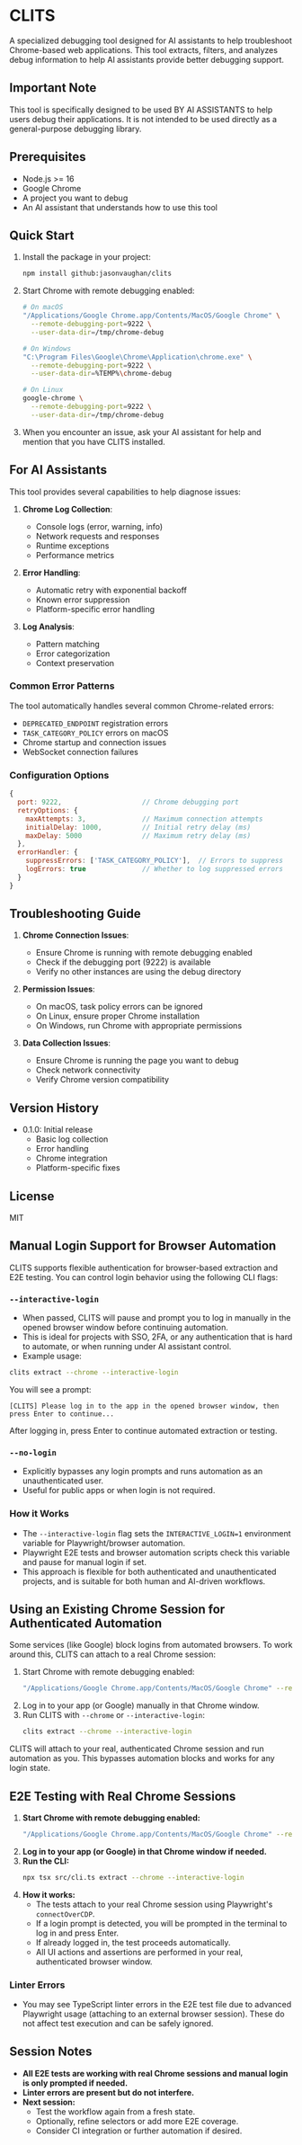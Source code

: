 # CLITS

A specialized debugging tool designed for AI assistants to help troubleshoot Chrome-based web applications. This tool extracts, filters, and analyzes debug information to help AI assistants provide better debugging support.

## Important Note

This tool is specifically designed to be used BY AI ASSISTANTS to help users debug their applications. It is not intended to be used directly as a general-purpose debugging library.

## Prerequisites

- Node.js >= 16
- Google Chrome
- A project you want to debug
- An AI assistant that understands how to use this tool

## Quick Start

1. Install the package in your project:
   ```bash
   npm install github:jasonvaughan/clits
   ```

2. Start Chrome with remote debugging enabled:
   ```bash
   # On macOS
   "/Applications/Google Chrome.app/Contents/MacOS/Google Chrome" \
     --remote-debugging-port=9222 \
     --user-data-dir=/tmp/chrome-debug

   # On Windows
   "C:\Program Files\Google\Chrome\Application\chrome.exe" \
     --remote-debugging-port=9222 \
     --user-data-dir=%TEMP%\chrome-debug

   # On Linux
   google-chrome \
     --remote-debugging-port=9222 \
     --user-data-dir=/tmp/chrome-debug
   ```

3. When you encounter an issue, ask your AI assistant for help and mention that you have CLITS installed.

## For AI Assistants

This tool provides several capabilities to help diagnose issues:

1. **Chrome Log Collection**:
   - Console logs (error, warning, info)
   - Network requests and responses
   - Runtime exceptions
   - Performance metrics

2. **Error Handling**:
   - Automatic retry with exponential backoff
   - Known error suppression
   - Platform-specific error handling

3. **Log Analysis**:
   - Pattern matching
   - Error categorization
   - Context preservation

### Common Error Patterns

The tool automatically handles several common Chrome-related errors:

- `DEPRECATED_ENDPOINT` registration errors
- `TASK_CATEGORY_POLICY` errors on macOS
- Chrome startup and connection issues
- WebSocket connection failures

### Configuration Options

```javascript
{
  port: 9222,                    // Chrome debugging port
  retryOptions: {
    maxAttempts: 3,              // Maximum connection attempts
    initialDelay: 1000,          // Initial retry delay (ms)
    maxDelay: 5000               // Maximum retry delay (ms)
  },
  errorHandler: {
    suppressErrors: ['TASK_CATEGORY_POLICY'],  // Errors to suppress
    logErrors: true              // Whether to log suppressed errors
  }
}
```

## Troubleshooting Guide

1. **Chrome Connection Issues**:
   - Ensure Chrome is running with remote debugging enabled
   - Check if the debugging port (9222) is available
   - Verify no other instances are using the debug directory

2. **Permission Issues**:
   - On macOS, task policy errors can be ignored
   - On Linux, ensure proper Chrome installation
   - On Windows, run Chrome with appropriate permissions

3. **Data Collection Issues**:
   - Ensure Chrome is running the page you want to debug
   - Check network connectivity
   - Verify Chrome version compatibility

## Version History

- 0.1.0: Initial release
  - Basic log collection
  - Error handling
  - Chrome integration
  - Platform-specific fixes

## License

MIT

## Manual Login Support for Browser Automation

CLITS supports flexible authentication for browser-based extraction and E2E testing. You can control login behavior using the following CLI flags:

### `--interactive-login`

- When passed, CLITS will pause and prompt you to log in manually in the opened browser window before continuing automation.
- This is ideal for projects with SSO, 2FA, or any authentication that is hard to automate, or when running under AI assistant control.
- Example usage:

```sh
clits extract --chrome --interactive-login
```

You will see a prompt:

```
[CLITS] Please log in to the app in the opened browser window, then press Enter to continue...
```

After logging in, press Enter to continue automated extraction or testing.

### `--no-login`

- Explicitly bypasses any login prompts and runs automation as an unauthenticated user.
- Useful for public apps or when login is not required.

### How it Works

- The `--interactive-login` flag sets the `INTERACTIVE_LOGIN=1` environment variable for Playwright/browser automation.
- Playwright E2E tests and browser automation scripts check this variable and pause for manual login if set.
- This approach is flexible for both authenticated and unauthenticated projects, and is suitable for both human and AI-driven workflows.

## Using an Existing Chrome Session for Authenticated Automation

Some services (like Google) block logins from automated browsers. To work around this, CLITS can attach to a real Chrome session:

1. Start Chrome with remote debugging enabled:
   ```sh
   "/Applications/Google Chrome.app/Contents/MacOS/Google Chrome" --remote-debugging-port=9222 --user-data-dir=/tmp/chrome-debug
   ```
2. Log in to your app (or Google) manually in that Chrome window.
3. Run CLITS with `--chrome` or `--interactive-login`:
   ```sh
   clits extract --chrome --interactive-login
   ```

CLITS will attach to your real, authenticated Chrome session and run automation as you. This bypasses automation blocks and works for any login state.

## E2E Testing with Real Chrome Sessions

1. **Start Chrome with remote debugging enabled:**
   ```sh
   "/Applications/Google Chrome.app/Contents/MacOS/Google Chrome" --remote-debugging-port=9222 --user-data-dir=/tmp/chrome-debug
   ```
2. **Log in to your app (or Google) in that Chrome window if needed.**
3. **Run the CLI:**
   ```sh
   npx tsx src/cli.ts extract --chrome --interactive-login
   ```
4. **How it works:**
   - The tests attach to your real Chrome session using Playwright's `connectOverCDP`.
   - If a login prompt is detected, you will be prompted in the terminal to log in and press Enter.
   - If already logged in, the test proceeds automatically.
   - All UI actions and assertions are performed in your real, authenticated browser window.

### Linter Errors
- You may see TypeScript linter errors in the E2E test file due to advanced Playwright usage (attaching to an external browser session). These do not affect test execution and can be safely ignored.

## Session Notes

- **All E2E tests are working with real Chrome sessions and manual login is only prompted if needed.**
- **Linter errors are present but do not interfere.**
- **Next session:**
  - Test the workflow again from a fresh state.
  - Optionally, refine selectors or add more E2E coverage.
  - Consider CI integration or further automation if desired. 